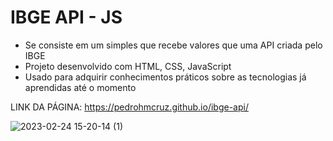 # IBGE API - JS

<ul>
  <li>Se consiste em um simples que recebe valores que uma API criada pelo IBGE</li>
  <li>Projeto desenvolvido com HTML, CSS, JavaScript</li>
  <li>Usado para adquirir conhecimentos práticos sobre as tecnologias já aprendidas até o momento</li>
</ul>

LINK DA PÁGINA: https://pedrohmcruz.github.io/ibge-api/

![2023-02-24 15-20-14 (1)](https://user-images.githubusercontent.com/96451066/221262923-d0fa2129-e052-43a2-833b-f47690effac0.gif)
